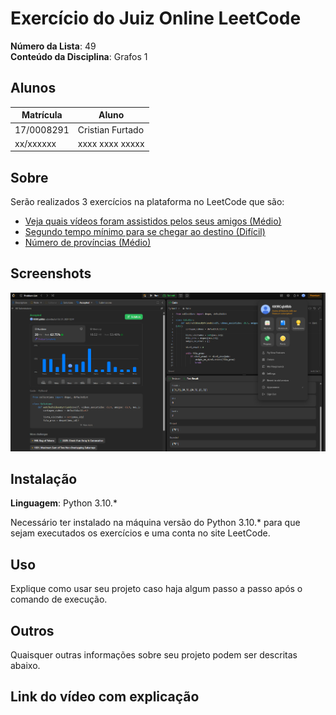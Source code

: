 # Exercício do Juiz Online LeetCode

**Número da Lista**: 49<br>
**Conteúdo da Disciplina**: Grafos 1<br>

## Alunos
|Matrícula | Aluno |
| -- | -- |
| 17/0008291  |  Cristian Furtado |
| xx/xxxxxx  |  xxxx xxxx xxxxx |

## Sobre 
Serão realizados 3 exercícios na plataforma no LeetCode que são:

- <a href="https://leetcode.com/problems/get-watched-videos-by-your-friends/">Veja quais vídeos foram assistidos pelos seus amigos (Médio)</a>
- <a href="https://leetcode.com/problems/second-minimum-time-to-reach-destination/description/">Segundo tempo mínimo para se chegar ao destino (Difícil)</a>
- <a href="https://leetcode.com/problems/number-of-provinces/description/">Número de províncias (Médio)</a>

## Screenshots
![Aceite do exercício 1311](./imgs/accepted_1311.png "Aceite do exercício 1311")


## Instalação 
**Linguagem**: Python 3.10.*<br>

Necessário ter instalado na máquina versão do Python 3.10.* para que sejam executados os exercícios e uma conta no site LeetCode.

## Uso 
Explique como usar seu projeto caso haja algum passo a passo após o comando de execução.

## Outros 
Quaisquer outras informações sobre seu projeto podem ser descritas abaixo.

## Link do vídeo com explicação 


